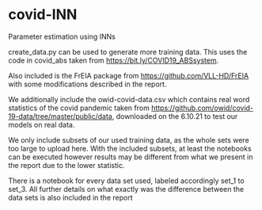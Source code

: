 # covid-INN
 Parameter estimation using INNs
 
 create_data.py can be used to generate more training data. This uses the code in covid_abs taken from https://bit.ly/COVID19_ABSsystem.
 
 Also included is the FrEIA package from https://github.com/VLL-HD/FrEIA with some modifications described in the report.
 
 We additionally include the owid-covid-data.csv which contains real word statistics of the covid pandemic taken from https://github.com/owid/covid-19-data/tree/master/public/data, downloaded on the 6.10.21 to test our models on real data.
 
 We only include subsets of our used training data, as the whole sets were too large to upload here. With the included subsets, at least the notebooks can be executed however results may be different from what we present in the report due to the lower statistic. 
 
 There is a notebook for every data set used, labeled accordingly set_1 to set_3. All further details on what exactly was the difference between the data sets is also included in the report
 
 

